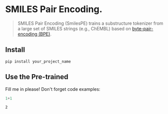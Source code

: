 # SMILES Pair Encoding.
> SMILES Pair Encoding (SmilesPE) trains a substructure tokenizer from a large set of SMILES strings (e.g., ChEMBL) based on [byte-pair-encoding (BPE)](https://www.aclweb.org/anthology/P16-1162/).


## Install

`pip install your_project_name`

## Use the Pre-trained 

Fill me in please! Don't forget code examples:

```python
1+1
```




    2


